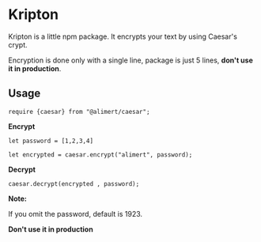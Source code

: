 # Kripton

Kripton is a little npm package. It encrypts  your text by using Caesar's crypt. 

Encryption is done only with a single line, package is just 5 lines, **don't use it in production**. 

## Usage

`require {caesar} from "@alimert/caesar";`

**Encrypt**

`let password = [1,2,3,4]`

`let encrypted = caesar.encrypt("alimert", password);`

**Decrypt**

`caesar.decrypt(encrypted , password);`



**Note:**

If you omit the password, default is 1923.



**Don't use it in production**